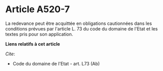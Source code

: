 # Article A520-7

La redevance peut être acquittée en obligations cautionnées dans les conditions prévues par l'article L. 73 du code du
domaine de l'Etat et les textes pris pour son application.

**Liens relatifs à cet article**

_Cite_:

  - Code du domaine de l'Etat - art. L73 (Ab)
